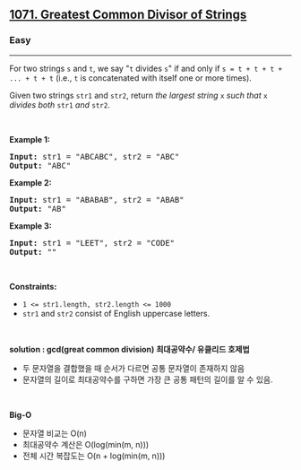 <h2><a href="https://leetcode.com/problems/greatest-common-divisor-of-strings">1071. Greatest Common Divisor of Strings</a></h2><h3>Easy</h3><hr><p>For two strings <code>s</code> and <code>t</code>, we say &quot;<code>t</code> divides <code>s</code>&quot; if and only if <code>s = t + t + t + ... + t + t</code> (i.e., <code>t</code> is concatenated with itself one or more times).</p>

<p>Given two strings <code>str1</code> and <code>str2</code>, return <em>the largest string </em><code>x</code><em> such that </em><code>x</code><em> divides both </em><code>str1</code><em> and </em><code>str2</code>.</p>

<p>&nbsp;</p>
<p><strong class="example">Example 1:</strong></p>

<pre>
<strong>Input:</strong> str1 = &quot;ABCABC&quot;, str2 = &quot;ABC&quot;
<strong>Output:</strong> &quot;ABC&quot;
</pre>

<p><strong class="example">Example 2:</strong></p>

<pre>
<strong>Input:</strong> str1 = &quot;ABABAB&quot;, str2 = &quot;ABAB&quot;
<strong>Output:</strong> &quot;AB&quot;
</pre>

<p><strong class="example">Example 3:</strong></p>

<pre>
<strong>Input:</strong> str1 = &quot;LEET&quot;, str2 = &quot;CODE&quot;
<strong>Output:</strong> &quot;&quot;
</pre>

<p>&nbsp;</p>
<p><strong>Constraints:</strong></p>

<ul>
	<li><code>1 &lt;= str1.length, str2.length &lt;= 1000</code></li>
	<li><code>str1</code> and <code>str2</code> consist of English uppercase letters.</li>
</ul>

<p>&nbsp;</p>
<p><strong class="example">solution : gcd(great common division) 최대공약수/ 유클리드 호제법</strong></p>

<ul>
	<li>두 문자열을 결합했을 때 순서가 다르면 공통 문자열이 존재하지 않음</li>
	<li>문자열의 길이로 최대공약수를 구하면 가장 큰 공통 패턴의 길이를 알 수 있음.</li>
</ul>

<p>&nbsp;</p>
<p><strong class="example">Big-O</strong></p>

<ul>
	<li>문자열 비교는 O(n)</li>
	<li>최대공약수 계산은 O(log(min(m, n)))</li>
	<li>전체 시간 복잡도는 O(n + log(min(m, n)))</li>
</ul>
